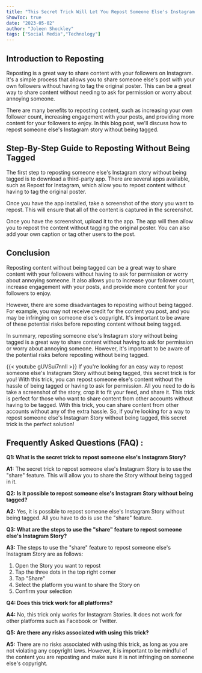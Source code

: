 ```yaml
---
title: "This Secret Trick Will Let You Repost Someone Else's Instagram Story Without Being Tagged!"
ShowToc: true 
date: "2023-05-02"
author: "Joleen Shockley" 
tags: ["Social Media","Technology"]
---
```

## Introduction to Reposting

Reposting is a great way to share content with your followers on Instagram. It's a simple process that allows you to share someone else's post with your own followers without having to tag the original poster. This can be a great way to share content without needing to ask for permission or worry about annoying someone.

There are many benefits to reposting content, such as increasing your own follower count, increasing engagement with your posts, and providing more content for your followers to enjoy. In this blog post, we'll discuss how to repost someone else's Instagram story without being tagged.

## Step-By-Step Guide to Reposting Without Being Tagged 

The first step to reposting someone else's Instagram story without being tagged is to download a third-party app. There are several apps available, such as Repost for Instagram, which allow you to repost content without having to tag the original poster.

Once you have the app installed, take a screenshot of the story you want to repost. This will ensure that all of the content is captured in the screenshot. 

Once you have the screenshot, upload it to the app. The app will then allow you to repost the content without tagging the original poster. You can also add your own caption or tag other users to the post. 

## Conclusion

Reposting content without being tagged can be a great way to share content with your followers without having to ask for permission or worry about annoying someone. It also allows you to increase your follower count, increase engagement with your posts, and provide more content for your followers to enjoy. 

However, there are some disadvantages to reposting without being tagged. For example, you may not receive credit for the content you post, and you may be infringing on someone else's copyright. It's important to be aware of these potential risks before reposting content without being tagged. 

In summary, reposting someone else's Instagram story without being tagged is a great way to share content without having to ask for permission or worry about annoying someone. However, it's important to be aware of the potential risks before reposting without being tagged.

{{< youtube gUVSui7nnlI >}} 
If you're looking for an easy way to repost someone else's Instagram Story without being tagged, this secret trick is for you! With this trick, you can repost someone else's content without the hassle of being tagged or having to ask for permission. All you need to do is take a screenshot of the story, crop it to fit your feed, and share it. This trick is perfect for those who want to share content from other accounts without having to be tagged. With this trick, you can share content from other accounts without any of the extra hassle. So, if you're looking for a way to repost someone else's Instagram Story without being tagged, this secret trick is the perfect solution!

## Frequently Asked Questions (FAQ) :
**Q1: What is the secret trick to repost someone else's Instagram Story?**

**A1:** The secret trick to repost someone else's Instagram Story is to use the "share" feature. This will allow you to share the Story without being tagged in it.

**Q2: Is it possible to repost someone else's Instagram Story without being tagged?**

**A2:** Yes, it is possible to repost someone else's Instagram Story without being tagged. All you have to do is use the "share" feature.

**Q3: What are the steps to use the "share" feature to repost someone else's Instagram Story?**

**A3:** The steps to use the "share" feature to repost someone else's Instagram Story are as follows:

1. Open the Story you want to repost
2. Tap the three dots in the top right corner
3. Tap "Share"
4. Select the platform you want to share the Story on
5. Confirm your selection

**Q4: Does this trick work for all platforms?**

**A4:** No, this trick only works for Instagram Stories. It does not work for other platforms such as Facebook or Twitter.

**Q5: Are there any risks associated with using this trick?**

**A5:** There are no risks associated with using this trick, as long as you are not violating any copyright laws. However, it is important to be mindful of the content you are reposting and make sure it is not infringing on someone else's copyright.




